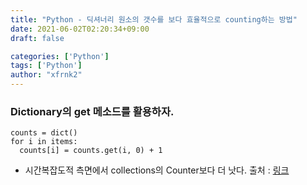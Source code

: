 ```yaml
---
title: "Python - 딕셔너리 원소의 갯수를 보다 효율적으로 counting하는 방법"
date: 2021-06-02T02:20:34+09:00
draft: false

categories: ['Python']
tags: ['Python']
author: "xfrnk2"
---
```

### Dictionary의 get 메소드를 활용하자.
~~~
counts = dict()
for i in items:
  counts[i] = counts.get(i, 0) + 1
~~~
+ 시간복잡도적 측면에서 collections의 Counter보다 더 낫다.
출처 : [링크](https://stackoverflow.com/questions/3496518/using-a-dictionary-to-count-the-items-in-a-list)
